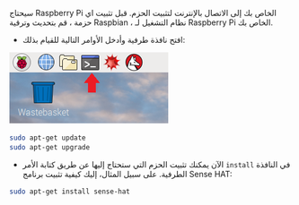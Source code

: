 سيحتاج Raspberry Pi الخاص بك إلى الاتصال بالإنترنت لتثبيت الحزم. قبل تثبيت اي حزمة ، قم بتحديث وترقية Raspbian ، نظام التشغيل لـ Raspberry Pi الخاص بك.

+ افتح نافذة طرفية وأدخل الأوامر التالية للقيام بذلك:

![افتح الوحدة الطرفية](images/terminal.png)

```bash
sudo apt-get update
sudo apt-get upgrade
```

+ الآن يمكنك تثبيت الحزم التي ستحتاج إليها عن طريق كتابة الأمر `install` في النافذة الطرفية. على سبيل المثال، إليك كيفية تثبيت برنامج Sense HAT:

```bash
sudo apt-get install sense-hat
```
